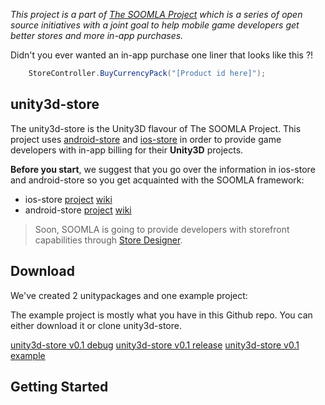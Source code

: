 *This project is a part of [The SOOMLA Project](http://project.soom.la) which is a series of open source initiatives with a joint goal to help mobile game developers get better stores and more in-app purchases.*

Didn't you ever wanted an in-app purchase one liner that looks like this ?!

```cs
    StoreController.BuyCurrencyPack("[Product id here]");
```

unity3d-store
---
The unity3d-store is the Unity3D flavour of The SOOMLA Project. This project uses [android-store](https://github.com/soomla/android-store) and [ios-store](https://github.com/soomla/ios-store) in order to provide game developers with in-app billing for their **Unity3D** projects.
    
**Before you start**, we suggest that you go over the information in ios-store and android-store so you get acquainted with the SOOMLA framework:
- ios-store [project](https://github.com/soomla/ios-store) [wiki](https://github.com/soomla/ios-store/wiki)
- android-store [project](https://github.com/soomla/android-store) [wiki](https://github.com/soomla/android-store/wiki)

>Soon, SOOMLA is going to provide developers with storefront capabilities through [Store Designer](designer.soom.la).

Download
---

We've created 2 unitypackages and one example project:

The example project is mostly what you have in this Github repo. You can either download it or clone unity3d-store.

[unity3d-store v0.1 debug](http://dl.dropbox.com/u/88939562/unity3d/soomla-unity3d-store_debug-v0.1.unitypackage)
[unity3d-store v0.1 release](http://dl.dropbox.com/u/88939562/unity3d/soomla-unity3d-store_release-v0.1.unitypackage)
[unity3d-store v0.1 example](http://dl.dropbox.com/u/88939562/unity3d/soomla-unity3d-store_example-v0.1.zip)



Getting Started
---

